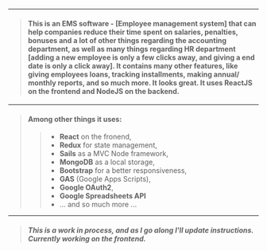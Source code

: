 ___
> #### This is an **EMS software** - [Employee management system] that can help companies reduce their time spent on salaries, penalties, bonuses and a lot of other things regarding the accounting department, as well as many things regarding HR department [adding a new employee is only a few clicks away, and giving a end date is only a click away]. It contains many other features, like giving employees loans, tracking installments, making annual/ monthly reports, and so much more. It looks great. It uses **ReactJS** on the frontend and **NodeJS** on the backend.
___
> >
> #### Among other things it uses:
> > * **React** on the fronend,
> > * **Redux** for state management,
> > * **Sails** as a MVC Node framework,
> > * **MongoDB** as a local storage,
> > * **Bootstrap** for a better responsiveness,
> > * **GAS** (Google Apps Scripts),
> > * **Google OAuth2**, 
> > * **Google Spreadsheets API**
> > * ... and so much more ...
___

> ##### This is a work in process, and as I go along I'll update instructions. Currently working on the frontend.
